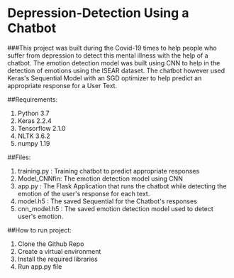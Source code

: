 # Depression-Detection Using a Chatbot

###This project was built during the Covid-19 times to help people who suffer from depression to detect this mental illness with the help of a chatbot. The emotion detection model was built using CNN to help in the detection of emotions using the ISEAR dataset. The chatbot however used Keras's Sequential Model with an SGD optimizer to help predict an appropriate response for a User Text.

##Requirements:
1. Python 3.7
2. Keras 2.2.4
3. Tensorflow 2.1.0
4. NLTK 3.6.2
5. numpy 1.19

##Files:
1. training.py : Training chatbot to predict appropriate responses
2. Model_CNNfin: The emotion detection model using CNN
3. app.py : The Flask Application that runs the chatbot while detecting the emotion of the user's response for each text.
4. model.h5 : The saved Sequential for the Chatbot's responses
5. cnn_model.h5 : The saved emotion detection model used to detect user's emotion.

##How to run project:
1. Clone the Github Repo
2. Create a virtual environment
3. Install the required libraries
4. Run app.py file 
